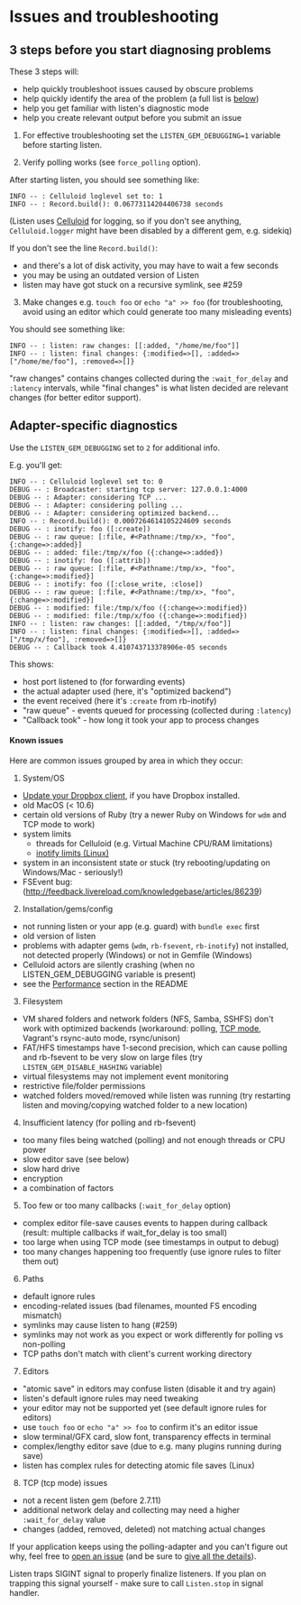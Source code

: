 # Issues and troubleshooting

## 3 steps before you start diagnosing problems

These 3 steps will:
* help quickly troubleshoot issues caused by obscure problems
* help quickly identify the area of the problem (a full list is [below](#known-issues))
* help you get familiar with listen's diagnostic mode
* help you create relevant output before you submit an issue

1) For effective troubleshooting set the `LISTEN_GEM_DEBUGGING=1` variable
before starting listen.

2) Verify polling works (see `force_polling` option).

After starting listen, you should see something like:
```
INFO -- : Celluloid loglevel set to: 1
INFO -- : Record.build(): 0.06773114204406738 seconds
```

(Listen uses [Celluloid](https://github.com/celluloid/celluloid) for logging, so if you don't see anything, `Celluloid.logger` might have been disabled by a different gem, e.g. sidekiq)

If you don't see the line `Record.build()`:
* and there's a lot of disk activity, you may have to wait a few seconds
* you may be using an outdated version of Listen
* listen may have got stuck on a recursive symlink, see #259

3) Make changes e.g. `touch foo` or `echo "a" >> foo` (for troubleshooting, avoid using an editor which could generate too many misleading events)

You should see something like:

```
INFO -- : listen: raw changes: [[:added, "/home/me/foo"]]
INFO -- : listen: final changes: {:modified=>[], :added=>["/home/me/foo"], :removed=>[]}
```

"raw changes" contains changes collected during the `:wait_for_delay` and `:latency` intervals, while "final changes" is what listen decided are relevant changes (for better editor support).

## Adapter-specific diagnostics

Use the `LISTEN_GEM_DEBUGGING` set to `2` for additional info.

E.g. you'll get:

```
INFO -- : Celluloid loglevel set to: 0
DEBUG -- : Broadcaster: starting tcp server: 127.0.0.1:4000
DEBUG -- : Adapter: considering TCP ...
DEBUG -- : Adapter: considering polling ...
DEBUG -- : Adapter: considering optimized backend...
INFO -- : Record.build(): 0.0007264614105224609 seconds
DEBUG -- : inotify: foo ([:create])
DEBUG -- : raw queue: [:file, #<Pathname:/tmp/x>, "foo", {:change=>:added}]
DEBUG -- : added: file:/tmp/x/foo ({:change=>:added})
DEBUG -- : inotify: foo ([:attrib])
DEBUG -- : raw queue: [:file, #<Pathname:/tmp/x>, "foo", {:change=>:modified}]
DEBUG -- : inotify: foo ([:close_write, :close])
DEBUG -- : raw queue: [:file, #<Pathname:/tmp/x>, "foo", {:change=>:modified}]
DEBUG -- : modified: file:/tmp/x/foo ({:change=>:modified})
DEBUG -- : modified: file:/tmp/x/foo ({:change=>:modified})
INFO -- : listen: raw changes: [[:added, "/tmp/x/foo"]]
INFO -- : listen: final changes: {:modified=>[], :added=>["/tmp/x/foo"], :removed=>[]}
DEBUG -- : Callback took 4.410743713378906e-05 seconds
```

This shows:
* host port listened to (for forwarding events)
* the actual adapter used (here, it's "optimized backend")
* the event received (here it's `:create` from rb-inotify)
* "raw queue" - events queued for processing (collected during `:latency`)
* "Callback took" - how long it took your app to process changes

#### Known issues

Here are common issues grouped by area in which they occur:

1. System/OS
  * [Update your Dropbox client](http://www.dropbox.com/downloading), if you have Dropbox installed.
  * old MacOS (< 10.6)
  * certain old versions of Ruby (try a newer Ruby on Windows for `wdm` and TCP mode to work)
  * system limits
    * threads for Celluloid (e.g. Virtual Machine CPU/RAM limitations)
    * [inotify limits (Linux)](https://github.com/guard/listen/wiki/Increasing-the-amount-of-inotify-watchers)
  * system in an inconsistent state or stuck (try rebooting/updating on Windows/Mac - seriously!)
  * FSEvent bug: (http://feedback.livereload.com/knowledgebase/articles/86239)

2. Installation/gems/config
  * not running listen or your app (e.g. guard) with `bundle exec` first
  * old version of listen
  * problems with adapter gems (`wdm`, `rb-fsevent`, `rb-inotify`) not installed, not detected properly (Windows) or not in Gemfile (Windows)
  * Celluloid actors are silently crashing (when no LISTEN_GEM_DEBUGGING variable is present)
  * see the [Performance](https://github.com/guard/listen/blob/master/README.md#Performance) section in the README

3. Filesystem
  * VM shared folders and network folders (NFS, Samba, SSHFS) don't work with optimized backends (workaround: polling, [TCP mode](https://github.com/guard/listen/blob/master/README.md#forwarding-file-events-over-tcp), Vagrant's rsync-auto mode, rsync/unison)
  * FAT/HFS timestamps have 1-second precision, which can cause polling and rb-fsevent to be very slow on large files (try `LISTEN_GEM_DISABLE_HASHING` variable)
  * virtual filesystems may not implement event monitoring
  * restrictive file/folder permissions
  * watched folders moved/removed while listen was running (try restarting listen and moving/copying watched folder to a new location)

4. Insufficient latency (for polling and rb-fsevent)
  * too many files being watched (polling) and not enough threads or CPU power
  * slow editor save (see below)
  * slow hard drive
  * encryption
  * a combination of factors

5. Too few or too many callbacks (`:wait_for_delay` option)
  * complex editor file-save causes events to happen during callback (result: multiple callbacks if wait_for_delay is too small)
  * too large when using TCP mode (see timestamps in output to debug)
  * too many changes happening too frequently (use ignore rules to filter them out)

6. Paths
  * default ignore rules
  * encoding-related issues (bad filenames, mounted FS encoding mismatch)
  * symlinks may cause listen to hang (#259)
  * symlinks may not work as you expect or work differently for polling vs non-polling
  * TCP paths don't match with client's current working directory

7. Editors
  * "atomic save" in editors may confuse listen (disable it and try again)
  * listen's default ignore rules may need tweaking
  * your editor may not be supported yet (see default ignore rules for editors)
  * use `touch foo` or `echo "a" >> foo`  to confirm it's an editor issue
  * slow terminal/GFX card, slow font, transparency effects in terminal
  * complex/lengthy editor save (due to e.g. many plugins running during save)
  * listen has complex rules for detecting atomic file saves (Linux)

8. TCP (tcp mode) issues
  * not a recent listen gem (before 2.7.11)
  * additional network delay and collecting may need a higher `:wait_for_delay` value
  * changes (added, removed, deleted) not matching actual changes

If your application keeps using the polling-adapter and you can't figure out why, feel free to [open an issue](https://github.com/guard/listen/issues/new) (and be sure to [give all the details](https://github.com/guard/listen/blob/master/CONTRIBUTING.md)).

Listen traps SIGINT signal to properly finalize listeners. If you plan
on trapping this signal yourself - make sure to call `Listen.stop` in
signal handler.
